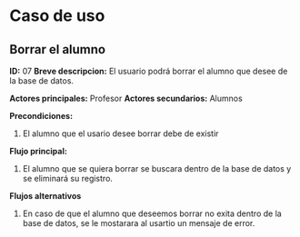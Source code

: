 # Caso de uso

## Borrar el alumno

**ID:** 07
**Breve descripcion:** El usuario podrá borrar el alumno que desee de la base de datos.

**Actores principales:** Profesor
**Actores secundarios:** Alumnos

**Precondiciones:**
1. El alumno que el usario desee borrar debe de existir

**Flujo principal:**
1. El alumno que se quiera borrar se buscara dentro de la base de datos y se eliminará su registro.

**Flujos alternativos**
1. En caso de que el alumno que deseemos borrar no exita dentro de la base de datos, se le mostarara al usartio un mensaje de error. 
